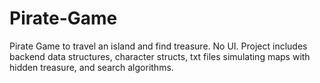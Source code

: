 # Pirate-Game
Pirate Game to travel an island and find treasure. No UI. Project includes backend data structures, character structs, txt files simulating maps with hidden treasure, and search algorithms.
